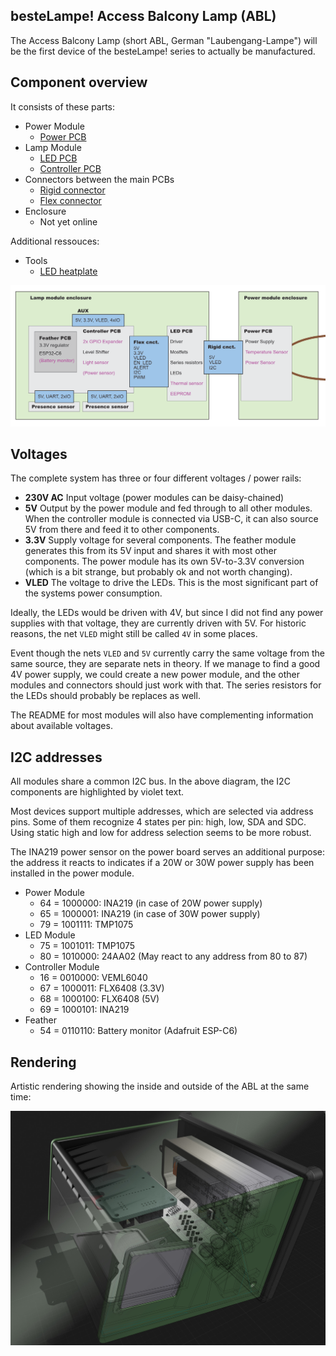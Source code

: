 <!--
SPDX-FileCopyrightText: 2024 Lena Schimmel <mail@lenaschimmel.de>
SPDX-License-Identifier: CC-BY-SA-4.0

[besteLampe!](https://lenaschimmel.de/besteLampe!) © 2024 by [Lena Schimmel](mailto:mail@lenaschimmel.de) is licensed under [CC BY-SA 4.0](http://creativecommons.org/licenses/by-sa/4.0/?ref=chooser-v1)
-->
## besteLampe! Access Balcony Lamp (ABL)
The Access Balcony Lamp (short ABL, German "Laubengang-Lampe") will be the first device of the besteLampe! series to actually be manufactured.

## Component overview
It consists of these parts:
 - Power Module
   - [Power PCB](./power/)
 - Lamp Module 
   - [LED PCB](./LED_Module_E/)
   - [Controller PCB](./controller/)
 - Connectors between the main PCBs
   - [Rigid connector](./rigid_connector/)
   - [Flex connector](./flex_connector/)
 - Enclosure
   - Not yet online

Additional ressouces:
 - Tools
   - [LED heatplate](./LED_heatplate/)

![Simplified diagram of modules and components](./ABL%20Components.png)

## Voltages
The complete system has three or four different voltages / power rails:
 - **230V AC** Input voltage (power modules can be daisy-chained)
 - **5V** Output by the power module and fed through to all other modules. When the controller module is connected via USB-C, it can also source 5V from there and feed it to other components.
 - **3.3V** Supply voltage for several components. The feather module generates this from its 5V input and shares it with most other components. The power module has its own 5V-to-3.3V conversion (which is a bit strange, but probably ok and not worth changing).
 - **VLED** The voltage to drive the LEDs. This is the most significant part of the systems power consumption.

Ideally, the LEDs would be driven with 4V, but since I did not find any power supplies with that voltage, they are currently driven with 5V. For historic reasons, the net `VLED` might still be called `4V` in some places.

Event though the nets `VLED` and `5V` currently carry the same voltage from the same source, they are separate nets in theory. If we manage to find a good 4V power supply, we could create a new power module, and the other modules and connectors should just work with that. The series resistors for the LEDs should probably be replaces as well.

The README for most modules will also have complementing information about available voltages.

## I2C addresses
All modules share a common I2C bus. In the above diagram, the I2C components are highlighted by violet text.

Most devices support multiple addresses, which are selected via address pins. Some of them recognize 4 states per pin: high, low, SDA and SDC. Using static high and low for address selection seems to be more robust.

The INA219 power sensor on the power board serves an additional purpose: the address it reacts to indicates if a 20W or 30W power supply has been installed in the power module.

 - Power Module
    - 64 = 1000000: INA219 (in case of 20W power supply)
    - 65 = 1000001: INA219 (in case of 30W power supply)
    - 79 = 1001111: TMP1075
 - LED Module
    - 75 = 1001011: TMP1075
    - 80 = 1010000: 24AA02 (May react to any address from 80 to 87)
 - Controller Module
    - 16 = 0010000: VEML6040
    - 67 = 1000011: FLX6408 (3.3V)
    - 68 = 1000100: FLX6408 (5V)
    - 69 = 1000101: INA219
 - Feather
    - 54 = 0110110:	Battery monitor (Adafruit ESP-C6)

## Rendering
Artistic rendering showing the inside and outside of the ABL at the same time:

![Image as described above](../../assets/enclosure_semi.jpg)
